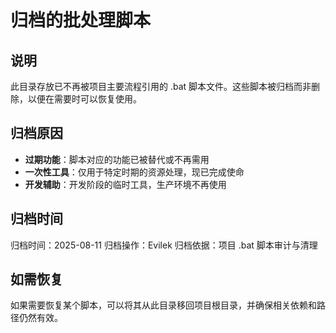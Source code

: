 # 归档的批处理脚本

## 说明

此目录存放已不再被项目主要流程引用的 .bat 脚本文件。这些脚本被归档而非删除，以便在需要时可以恢复使用。

## 归档原因

- **过期功能**：脚本对应的功能已被替代或不再需用
- **一次性工具**：仅用于特定时期的资源处理，现已完成使命
- **开发辅助**：开发阶段的临时工具，生产环境不再使用

## 归档时间

归档时间：2025-08-11
归档操作：Evilek
归档依据：项目 .bat 脚本审计与清理

## 如需恢复

如果需要恢复某个脚本，可以将其从此目录移回项目根目录，并确保相关依赖和路径仍然有效。
